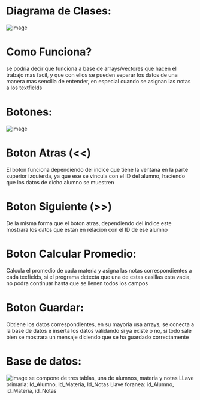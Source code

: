 # Diagrama de Clases:
![image](https://github.com/user-attachments/assets/7574c473-92f8-42ac-989f-c901387cce5b)

# Como Funciona?
se podria decir que funciona a base de arrays/vectores que hacen el trabajo mas facil, y que con ellos se pueden separar los datos de una manera mas sencilla de entender, en especial cuando se asignan las notas a los textfields

# Botones:
![image](https://github.com/user-attachments/assets/df3ad8ac-67e4-4724-ab3c-5aa1e60cd4ec)

# Boton Atras (<<)
El boton funciona dependiendo del indice que tiene la ventana en la parte superior izquierda, ya que ese se vincula con el ID del alumno, haciendo que los datos de dicho alumno se muestren

# Boton Siguiente (>>)
De la misma forma que el boton atras, dependiendo del indice este mostrara los datos que estan en relacion con el ID de ese alumno

# Boton Calcular Promedio:
Calcula el promedio de cada materia y asigna las notas correspondientes a cada texfields, si el programa detecta que una de estas casillas esta vacia, no podra continuar hasta que se llenen todos los campos


# Boton Guardar:
Obtiene los datos correspondientes, en su mayoria usa arrays, se conecta a la base de datos e inserta los datos validando si ya existe o no, si todo sale bien se mostrara un mensaje diciendo que se ha guardado correctamente

# Base de datos:
![image](https://github.com/user-attachments/assets/c73c3628-b91f-4b75-827a-a8faa582690a)
se compone de tres tablas, una de alumnos, materia y notas
LLave primaria: Id_Alumno, Id_Materia, Id_Notas
Llave foranea: id_Alumno, id_Materia, id_Notas
